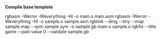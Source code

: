**Compile base template**

rgbasm -Werror -Weverything -Hl -o main.o main.asm
rgbasm -Werror -Weverything -Hl -o sample.o sample.asm
rgblink --dmg --tiny --map sample.map --sym sample.sym -o sample.gb main.o sample.o
rgbfix --title game --pad-value 0 --validate sample.gb